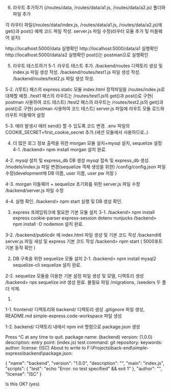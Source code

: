 6. 라우트 추가하기 (/routes/data, /routes/data/a1.js, /routes/data/a2.js) 폴더와 파일 추가

각 라우터 파일(/routes/data/index.js, /routes/data/a1.js, /routes/data/a2.js)에 
get()과 post() 예제 코드 파일 작성.
server.js 파일 수정(라우터 모듈 추가 및 미들웨어 설치)

http://localhost:5000/data 실행확인
http://localhost:5000/data/a1 실행확인
http://localhost:5000/data/a2 실행확인
post()는 postman으로 실행확인

5. 라우트 테스트하기
5-1.
라우트 테스트 추가. 
/backend/routes 디렉토리 생성 및 index.js 파일 생성 작성.
/backend/routes/test1.js 파일 생성 작성.
/backend/routes/test2.js 파일 생성 작성.

5-2.
/(루트) 패스의 express.static 모듈 index.html 정적파일을 /routes/index.js로 대체할 예정.
/test1 패스의 라우트는 /routes/test1.js의 get()과 post()로 구현( postman 사용하여 코드 테스트)
/test2 패스의 라우트는 /routes/test2.js의 get()과 post()로 구현( postman 사용하여 코드 테스트)
server.js 파일에 라우트 모듈 로드와 라우트 미들웨어 설정

5-3. 
에러 발생시 에러 send() 할 수 있도록 코드 변경.
.env 파일의 COOKIE_SECRET=first_cookie_secret 추가.(세션 모듈에서 사용하므로..)

4. 더 많은 로그 정보 출력을 위한 morgan 모듈 설치+mysql 설치, sequelize 설정
4-1.
/backend> npm install morgan
설치 완료.

4-2. mysql 설치 및 express_db DB 생성
mysql 접속 및 express_db 생성.
/models/index.js 파일 변경(sequelize 객체 생성을 위한)
/config/config.json 파일 수정(development에 DB 이름, user 이름, user pw 저장 )

4-3. morgan 미들웨어 + sequelize 초기화를 위한 server.js 파일 수정
/backend/server.js 파일 수정

4-4. 실행 확인.
/backend> npm start
실행 및 DB 생성 확인.


3. express 프레임워크에 필요한 기본 모듈 설치
3-1.
/backend> npm install express cookie-parser express-session dotenv nunjucks
/backend> npm install -D nodemon
설치 완료.

3-2.
/backend/publicdir 에 index.html 파일 생성 및 기본 코드 작성
/backend에 server.js 파일 새성 및 express 기본 코드 작성
/backend> npm start 
( 5000포트 기본 동작 확인 )

2. DB 구축을 위한 sequelize 모듈 설치 
2-1.
/backend> npm install mysql2 sequelize-cli sequelize
설치 완료.

2-2.
sequelize 모듈을 이용한 기본 설정 파일 생성 및 모델, 디렉토리 생성 
/backend> npx sequelize init
생성 완료.
불필요 파일 /migrations, /seeders 두 폴더 삭제.

1.
1-1.
frontend/ 디렉토리와
backend/ 디렉토리 생성
.gitignore 파일 생성,
README.md
simple-express.code-workspace 파일 생성

1-2.
backend/ 디렉토리 내에서
npm init 명령으로 package.json 생성

Press ^C at any time to quit.
package name: (backend)
version: (1.0.0)
description:
entry point: (index.js)
test command:
git repository:
keywords:
author:
license: (ISC)
About to write to F:\Projects\back-end\simple-express\backend\package.json:

{
  "name": "backend",
  "version": "1.0.0",
  "description": "",
  "main": "index.js",
  "scripts": {
    "test": "echo \"Error: no test specified\" && exit 1"
  },
  "author": "",
  "license": "ISC"
}


Is this OK? (yes)

